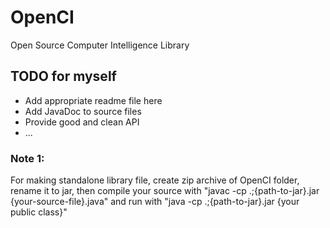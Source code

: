 # OpenCI
Open Source Computer Intelligence Library


## TODO for myself
- Add appropriate readme file here
- Add JavaDoc to source files
- Provide good and clean API 
- ...

### Note 1:
For making standalone library file, create zip archive of OpenCI folder, rename it to jar, then compile your source with "javac -cp .;{path-to-jar}.jar {your-source-file}.java" and run with "java -cp .;{path-to-jar}.jar {your public class}"
